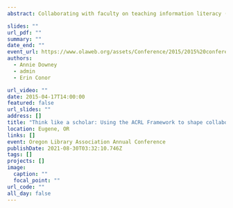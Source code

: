 ```yaml
---
abstract: Collaborating with faculty on teaching information literacy (IL) is arguably one of the most difficult aspects of academic librarian work. In this session, we presented how we used the concepts in ACRL’s draft Framework for Information Literacy for Higher Education to guide conversations with faculty about teaching research competencies at Reed College. The Framework and its presentation of threshold concepts is particularly useful for developing discipline-specific teaching strategies and approaches when working with core and gateway courses. The session included the content we developed in collaboration with faculty for courses in music, anthropology, history, and psychology.

slides: ""
url_pdf: ""
summary: ""
date_end: ""
event_url: https://www.olaweb.org/assets/Conference/2015/2015%20conference%20program%20final%20version.pdf
authors: 
  - Annie Downey
  - admin
  - Erin Conor

url_video: ""
date: 2015-04-17T14:00:00
featured: false
url_slides: ""
address: []
title: "Think like a scholar: Using the ACRL Framework to shape collaborative, discipline-based information literacy instruction"
location: Eugene, OR
links: []
event: Oregon Library Association Annual Conference
publishDate: 2021-08-30T03:32:10.746Z
tags: []
projects: []
image:
  caption: ""
  focal_point: ""
url_code: ""
all_day: false
---
```

